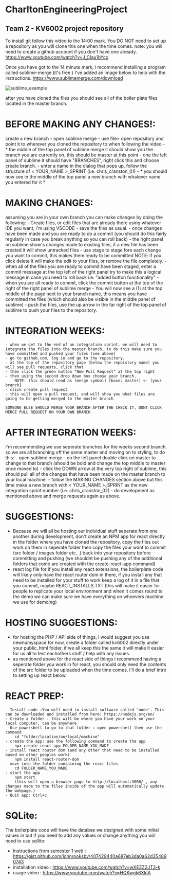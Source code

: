 # CharltonEngineeringProject
## Team 2 - KV6002 project repository




To install git follow this video to the 14:00 mark. You DO NOT need to set up a repository as you will clone this one when the time comes. 
note: you will need to create a github account if you don't have one already. 
https://www.youtube.com/watch?v=J_Clau1bYco 

Once you have got to the 14 minute mark, i recommend installing a program called sublime-merge (it's free.) I've added an image below to help with the instructions.
https://www.sublimemerge.com/download 

![sublime_example](https://user-images.githubusercontent.com/70588090/155856885-34b0b319-6c68-4e55-9065-1eb778ecae93.png)

after you have cloned the files you should see all of the boiler plate files located in the master branch. 

# BEFORE MAKING ANY CHANGES!: 
create a new branch
    - open sublime merge
    - use file> open repository and point it to wherever you cloned the repository to when following the video 
    - * the middle of the top panel of sublime merge it should show you the branch you are currently on, this should be master at this point 
    - one the left panel of sublime it should have "BRANCHES", right click this and choose create branch.
    - enter a name in the dialog that pops up, follow the structure of < YOUR_NAME >_SPRINT (i.e. chris_cranston_01)
    - * you should now see in the middle of the top panel a new branch with whatever name you entered for it *

# MAKING CHANGES: 
assuming you are in your own branch you can make changes by doing the following:
    - Create files, or edit files that are already there using whatever IDE you want, i'm using VSCODE 
    - save the files as usual. 
    - once changes have been made and you are ready to do a commit (you should do this fairly regularly in case you break anything so you can roll back)
    - the right panel on sublime show's changes made to existing files, if a new file has been created it will show untracked files 
    - use stage to stage fore each change you want to commit, this makes them ready to be committed
        NOTE: if you click delete it will make the edit to your files, or remove the file completely.
    - when all of the files you are ready to commit have been staged, enter a commit message at the top left of the right panel
      try to make this a logical message in case you need to roll back i.e. "added button functionality"
    - when you are all ready to commit, click the commit button at the top of the right of the right panel of sublime merge
    - You will now see a (1) at the top middle of the page next to your branch name, this means you have committed the files (which should also be visible in the middle panel of sublime)
    - push the files, use the up arrow in the far right of the top panel of sublime to push your files to the repository. 


# INTEGRATION WEEKS: 
    - when we get to the end of an integration sprint, we will need to integrate the files into the master branch, to do this make sure you have committed and pushed your files (see above)
    - go to github.com, log in and go to the repository. 
    - at the top of the repository page (below the repoistory name) you will see pull requests, click that
    - then click the green button "New Pull Request" at the top right 
    - then using the second drop down box choose your branch. 
        NOTE: this should read as (merge symbol) [base: master] <- [your branch]
    - click create pull request
    - this will open a pull request, and will show you what files are going to be getting merged to the master branch 

    SOMEONE ELSE SHOULD MERGE YOUR BRANCH AFTER THE CHECK IT, DONT CLICK MERGE PULL REQUEST ON YOUR OWN BRANCH 


# AFTER INTEGRATION WEEKS:
I'm recommending we use seperate branches for the weeks second branch, so we are all branching off the same master and moving on to styling, to do this: 
    - open sublime merge
    - on the left panel double click on master to change to that branch (should be bold and change the top middle to master once moved to)
    - click the DOWN arrow at the very top right of sublime, this should pull all of the changes that have been made on the master branch to your local machine. 
    - follow the MAKING CHANGES section above but this time make a new branch with < YOUR_NAME >_SPRINT as the new integration sprint number (i.e. chris_cranston_02)
    - do development as mentioned above and merge requests again as above. 


# SUGGESTIONS:
- Because we will all be hosting our individual stuff seperate from one another during development, don't create an NPM app for react directly in the folder where you have cloned the repository, copy the files out work on them in seperate folder then copy the files your want to commit (src folder / images folder etc...) back into your repository before committing and pushing (we shouldnt be pushing any of the additional folders that come are created with the create-react-app command)
- react log file for if you install any react extensions, the boilerplate code will likely only have the react router dom in there, if you install any that need to be installed for your stuff to work keep a log of it in a file that you commit, maybe REACT_INSTALLS.TXT (this will make it easier for people to replicate your local environment and when it comes round to the demo we can make sure we have everything on whoevers machine we use for demoing)


# HOSTING SUGGESTIONS:
- for hosting the PHP / API side of things, i would suggest you use newnumyspace for now, create a folder called kv6002 directly under your public_html folder, if we all keep this the same it will make it easier for us all to test eachothers stuff / help with any issues. 
- as mentioned above for the react side of things i recommend having a seperate folder you work in for react, you should only need the contents of the src folder to be uploaded when the time comes, i'll do a brief intro to setting up react below. 




# REACT PREP:
    - Install node :You will need to install software called 'node'. This can be downloaded and installed from here: https://nodejs.org/en/
    - Create a folder : this will be where you have your work on your local computer, can be anywhere
    - Use powershell to go to that folder : open powershell then use the command 
        cd "folder/location/on/local/machine"
    - create the app: use the following command to create the app 
        npx create-react-app FOLDER_NAME_YOU_MADE
    - install react router dom (and any other that need to be installed based on other peoples work)
        npm install react-router-dom
    - move into the folder containing the react files 
        cd FOLDER_NAME_YOU_MADE
    - start the app 
        npm start 
        (this will open a browser page to http://localhost:3000/ , any changes made to the files inside of the app will automatically update the webpage.)
    - Quit app: Ctrl+c


# SQLite:
The boilerplate code will have the databse we designed with some initial values in but if you need to add any values or change anything you will need to use sqllite:
- Instructions from semester 1 web : https://gist.github.com/johnrooksby/407429440a687eb3da0a62d354890743
- installation video : https://www.youtube.com/watch?v=wXEZZ2JT3-k
- usage video :  https://www.youtube.com/watch?v=HQKwgk6XkIA 



